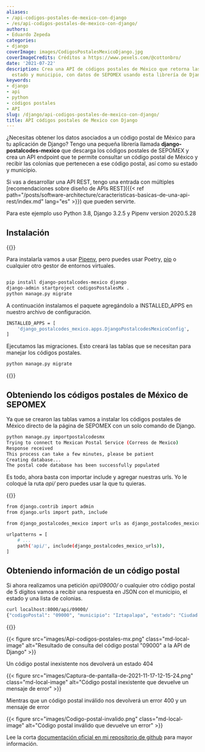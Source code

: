 ```yaml
---
aliases:
- /api-codigos-postales-de-mexico-con-django
- /es/api-codigos-postales-de-mexico-con-django/
authors:
- Eduardo Zepeda
categories:
- django
coverImage: images/CodigosPostalesMexicoDjango.jpg
coverImageCredits: Créditos a https://www.pexels.com/@cottonbro/
date: '2021-07-22'
description: Crea una API de códigos postales de México que retorna las colonias,
  estado y municipio, con datos de SEPOMEX usando esta librería de Django.
keywords:
- django
- api
- python
- códigos postales
- API
slug: /django/api-codigos-postales-de-mexico-con-django/
title: API códigos postales de Mexico con Django
---
```


¿Necesitas obtener los datos asociados a un código postal de México para tu aplicación de Django? Tengo una pequeña librería llamada **django-postalcodes-mexico** que descarga los códigos postales de SEPOMEX y crea un API endpoint que te permite consultar un código postal de México y recibir las colonias que pertenecen a ese código postal, así como su estado y municipio.

Si vas a desarrollar una API REST, tengo una entrada con múltiples [recomendaciones sobre diseño de APIs REST]({{< ref path="/posts/software-architecture/caracteristicas-basicas-de-una-api-rest/index.md" lang="es" >}}) que pueden servirte.

Para este ejemplo uso Python 3.8, Django 3.2.5 y Pipenv version 2020.5.28

## Instalación

{{<ad0>}}

Para instalarla vamos a usar [Pipenv](/es/python/pipenv-el-administrador-de-entornos-virtuales-que-no-conoces/), pero puedes usar Poetry, [pip](/es/python/python-virtualenv-tutorial-basico-en-linux/) o cualquier otro gestor de entornos virtuales.

```bash

pip install django-postalcodes-mexico django
django-admin startproject codigosPostalesMx .
python manage.py migrate
```

A continuación instalamos el paquete agregándolo a INSTALLED\_APPS en nuestro archivo de configuración.

```bash
INSTALLED_APPS = [
    'django_postalcodes_mexico.apps.DjangoPostalcodesMexicoConfig',
]
```

Ejecutamos las migraciones. Esto creará las tablas que se necesitan para manejar los códigos postales.

```bash
python manage.py migrate
```

{{<ad1>}}

## Obteniendo los códigos postales de México de SEPOMEX

Ya que se crearon las tablas vamos a instalar los códigos postales de México directo de la página de SEPOMEX con un solo comando de Django.

```bash
python manage.py importpostalcodesmx
Trying to connect to Mexican Postal Service (Correos de Mexico)
Response received
This process can take a few minutes, please be patient
Creating database...
The postal code database has been successfully populated
```

Es todo, ahora basta con importar include y agregar nuestras urls. Yo le coloqué la ruta _api/_ pero puedes usar la que tu quieras.

{{<ad2>}}

```bash
from django.contrib import admin
from django.urls import path, include

from django_postalcodes_mexico import urls as django_postalcodes_mexico_urls

urlpatterns = [
    # ...
    path('api/', include(django_postalcodes_mexico_urls)),
]
```

## Obteniendo información de un código postal

Si ahora realizamos una petición _api/09000/_ o cualquier otro código postal de 5 dígitos vamos a recibir una respuesta en JSON con el municipio, el estado y una lista de colonias.

```bash
curl localhost:8000/api/09000/
{"codigoPostal": "09000", "municipio": "Iztapalapa", "estado": "Ciudad de M\u00e9xico", "colonias": ["La Asunci\u00f3n", "San Ignacio", "San Jos\u00e9", "San Lucas", "San Pablo", "San Pedro", "Santa B\u00e1rbara"]}
```

{{<ad3>}}

{{< figure src="images/Api-codigos-postales-mx.png" class="md-local-image" alt="Resultado de consulta del código postal \"09000\" a la API de Django" >}}

Un código postal inexistente nos devolverá un estado 404

{{< figure src="images/Captura-de-pantalla-de-2021-11-17-12-15-24.png" class="md-local-image" alt="Código postal inexistente que devuelve un mensaje de error" >}}

Mientras que un código postal inválido nos devolverá un error 400 y un mensaje de error

{{< figure src="images/Codigo-postal-invalido.png" class="md-local-image" alt="Código postal inválido que devuelve un error" >}}

Lee la corta [documentación oficial en mi repositorio de github](https://github.com/EduardoZepeda/django-postalcodes-mexico) para mayor información.
